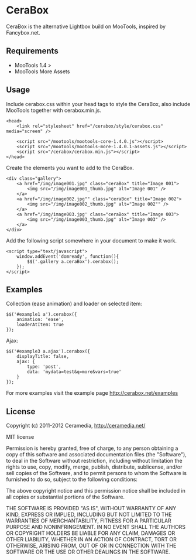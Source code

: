 CeraBox
==========

CeraBox is the alternative Lightbox build on MooTools, inspired by Fancybox.net.

Requirements
------

* MooTools 1.4 >
* MooTools More Assets

Usage
-----
Include cerabox.css within your head tags to style the CeraBox, also include MooTools together with cerabox.min.js.

	<head>
        <link rel="stylesheet" href="/cerabox/style/cerabox.css" media="screen" />

        <script src="/mootools/mootools-core-1.4.0.js"></script>
		<script src="/mootools/mootools-more-1.4.0.1-assets.js"></script>
		<script src="/cerabox/cerabox.min.js"></script>
	</head>


Create the elements you want to add to the CeraBox.

    <div class="gallery">
		<a href="/img/image001.jpg" class="ceraBox" title="Image 001">
			<img src="/img/image001_thumb.jpg" alt="Image 001" />
		</a>
		<a href="/img/image002.jpg"" class="ceraBox" title="Image 002">
			<img src="/img/image002_thumb.jpg" alt="Image 002"" />
		</a>
		<a href="/img/image003.jpg' class="ceraBox" title="Image 003">
			<img src="/img/image003_thumb.jpg" alt="Image 003" />
		</a>
	</div>


Add the following script somewhere in your document to make it work.

    <script type="text/javascript">
		window.addEvent('domready', function(){
			$$('.gallery a.ceraBox').cerabox();
		});
	</script>


Examples
--------
Collection (ease animation) and loader on selected item:

	$$('#example1 a').cerabox({
		animation: 'ease',
		loaderAtItem: true
	});


Ajax:

	$$('#example3 a.ajax').cerabox({
		displayTitle: false,
		ajax: {
			type: 'post',
			data: 'mydata=test&q=more&vars=true'
		}
	});


For more examples visit the example page http://cerabox.net/examples

License
-------

Copyright (c) 2011-2012 Ceramedia, <http://ceramedia.net/>

MIT license

Permission is hereby granted, free of charge, to any person obtaining a copy
of this software and associated documentation files (the "Software"), to deal
in the Software without restriction, including without limitation the rights
to use, copy, modify, merge, publish, distribute, sublicense, and/or sell
copies of the Software, and to permit persons to whom the Software is
furnished to do so, subject to the following conditions:

The above copyright notice and this permission notice shall be included in
all copies or substantial portions of the Software.

THE SOFTWARE IS PROVIDED "AS IS", WITHOUT WARRANTY OF ANY KIND, EXPRESS OR
IMPLIED, INCLUDING BUT NOT LIMITED TO THE WARRANTIES OF MERCHANTABILITY,
FITNESS FOR A PARTICULAR PURPOSE AND NONINFRINGEMENT. IN NO EVENT SHALL THE
AUTHORS OR COPYRIGHT HOLDERS BE LIABLE FOR ANY CLAIM, DAMAGES OR OTHER
LIABILITY, WHETHER IN AN ACTION OF CONTRACT, TORT OR OTHERWISE, ARISING FROM,
OUT OF OR IN CONNECTION WITH THE SOFTWARE OR THE USE OR OTHER DEALINGS IN
THE SOFTWARE.

